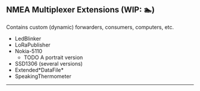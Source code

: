 ## NMEA Multiplexer Extensions (WIP: 🏊)

Contains custom (dynamic) forwarders, consumers, computers, etc.

- LedBlinker
- LoRaPublisher
- Nokia-5110
    - TODO A portrait version
- SSD1306 (several versions)
- Extended\*DataFile\*
- SpeakingThermometer

---
